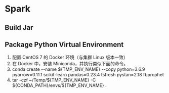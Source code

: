 # Spark

## Build Jar

## Package Python Virtual Environment

1. 配置 CentOS 7 的 Docker 环境（与集群 Linux 版本一致）
2. 在 Docker 中，安装 Miniconda，并执行类似下面的命令。
3. conda create --name \${TMP_ENV_NAME} --copy python=3.6.9 pyarrow=0.11.1 scikit-learn pandas=0.23.4 tsfresh pystan=2.18 fbprophet
4. tar -czf ~/Temp/${TMP_ENV_NAME} -C ${CONDA_PATH}/envs/\${TMP_ENV_NAME} .
